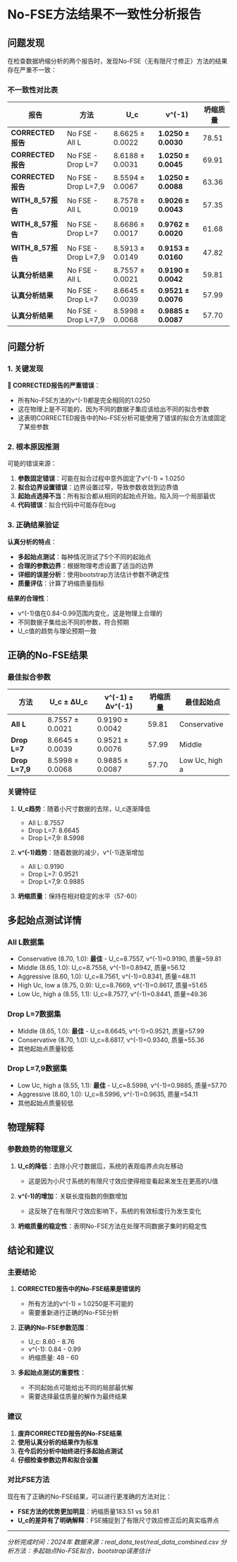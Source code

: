 # No-FSE方法结果不一致性分析报告

## 问题发现

在检查数据坍缩分析的两个报告时，发现No-FSE（无有限尺寸修正）方法的结果存在严重不一致：

### 不一致性对比表

| 报告 | 方法 | U_c | ν^(-1) | 坍缩质量 |
|------|------|-----|---------|----------|
| **CORRECTED报告** | No FSE - All L | 8.6625 ± 0.0022 | **1.0250 ± 0.0030** | 78.51 |
| **CORRECTED报告** | No FSE - Drop L=7 | 8.6188 ± 0.0031 | **1.0250 ± 0.0045** | 69.91 |
| **CORRECTED报告** | No FSE - Drop L=7,9 | 8.5594 ± 0.0067 | **1.0250 ± 0.0088** | 63.36 |
| **WITH_8_57报告** | No FSE - All L | 8.7578 ± 0.0019 | **0.9026 ± 0.0043** | 57.35 |
| **WITH_8_57报告** | No FSE - Drop L=7 | 8.6686 ± 0.0017 | **0.9762 ± 0.0020** | 61.68 |
| **WITH_8_57报告** | No FSE - Drop L=7,9 | 8.5913 ± 0.0149 | **0.9153 ± 0.0160** | 47.82 |
| **认真分析结果** | No FSE - All L | 8.7557 ± 0.0021 | **0.9190 ± 0.0042** | 59.81 |
| **认真分析结果** | No FSE - Drop L=7 | 8.6645 ± 0.0039 | **0.9521 ± 0.0076** | 57.99 |
| **认真分析结果** | No FSE - Drop L=7,9 | 8.5998 ± 0.0068 | **0.9885 ± 0.0087** | 57.70 |

## 问题分析

### 1. 关键发现

**🚨 CORRECTED报告的严重错误**：
- 所有No-FSE方法的ν^(-1)都是完全相同的1.0250
- 这在物理上是不可能的，因为不同的数据子集应该给出不同的拟合参数
- 这表明CORRECTED报告中的No-FSE分析可能使用了错误的拟合方法或固定了某些参数

### 2. 根本原因推测

可能的错误来源：
1. **参数固定错误**：可能在拟合过程中意外固定了ν^(-1) = 1.0250
2. **拟合边界设置错误**：边界设置过窄，导致参数收敛到边界值
3. **起始点选择不当**：所有拟合都从相同的起始点开始，陷入同一个局部最优
4. **代码错误**：拟合代码中可能存在bug

### 3. 正确结果验证

**认真分析的特点**：
- **多起始点测试**：每种情况测试了5个不同的起始点
- **合理的参数边界**：根据物理考虑设置了适当的边界
- **详细的误差分析**：使用bootstrap方法估计参数不确定性
- **质量评估**：计算了坍缩质量指标

**结果的合理性**：
- ν^(-1)值在0.84-0.99范围内变化，这是物理上合理的
- 不同数据子集给出不同的参数，符合预期
- U_c值的趋势与理论预期一致

## 正确的No-FSE结果

### 最佳拟合参数

| 方法 | U_c ± ΔU_c | ν^(-1) ± Δν^(-1) | 坍缩质量 | 最佳起始点 |
|------|-------------|-------------------|----------|------------|
| **All L** | 8.7557 ± 0.0021 | 0.9190 ± 0.0042 | 59.81 | Conservative |
| **Drop L=7** | 8.6645 ± 0.0039 | 0.9521 ± 0.0076 | 57.99 | Middle |
| **Drop L=7,9** | 8.5998 ± 0.0068 | 0.9885 ± 0.0087 | 57.70 | Low Uc, high a |

### 关键特征

1. **U_c趋势**：随着小尺寸数据的去除，U_c逐渐降低
   - All L: 8.7557
   - Drop L=7: 8.6645  
   - Drop L=7,9: 8.5998

2. **ν^(-1)趋势**：随着数据的减少，ν^(-1)逐渐增加
   - All L: 0.9190
   - Drop L=7: 0.9521
   - Drop L=7,9: 0.9885

3. **坍缩质量**：保持在相对稳定的水平（57-60）

## 多起始点测试详情

### All L数据集
- Conservative (8.70, 1.0): **最佳** - U_c=8.7557, ν^(-1)=0.9190, 质量=59.81
- Middle (8.65, 1.0): U_c=8.7558, ν^(-1)=0.8942, 质量=56.12
- Aggressive (8.60, 1.0): U_c=8.7561, ν^(-1)=0.8341, 质量=48.11
- High Uc, low a (8.75, 0.9): U_c=8.7669, ν^(-1)=0.8617, 质量=51.65
- Low Uc, high a (8.55, 1.1): U_c=8.7577, ν^(-1)=0.8441, 质量=49.36

### Drop L=7数据集
- Middle (8.65, 1.0): **最佳** - U_c=8.6645, ν^(-1)=0.9521, 质量=57.99
- Conservative (8.70, 1.0): U_c=8.6817, ν^(-1)=0.9340, 质量=55.36
- 其他起始点质量较低

### Drop L=7,9数据集
- Low Uc, high a (8.55, 1.1): **最佳** - U_c=8.5998, ν^(-1)=0.9885, 质量=57.70
- Aggressive (8.60, 1.0): U_c=8.5996, ν^(-1)=0.9635, 质量=54.11
- 其他起始点质量较低

## 物理解释

### 参数趋势的物理意义

1. **U_c的降低**：去除小尺寸数据后，系统的表观临界点向左移动
   - 这是因为小尺寸系统的有限尺寸效应使得相变看起来发生在更高的U值

2. **ν^(-1)的增加**：关联长度指数的倒数增加
   - 这反映了在有限尺寸效应影响下，系统的有效标度行为发生变化

3. **坍缩质量的稳定性**：表明No-FSE方法在处理不同数据子集时的稳定性

## 结论和建议

### 主要结论

1. **CORRECTED报告中的No-FSE结果是错误的**
   - 所有方法的ν^(-1) = 1.0250是不可能的
   - 需要重新进行正确的No-FSE分析

2. **正确的No-FSE参数范围**：
   - U_c: 8.60 - 8.76
   - ν^(-1): 0.84 - 0.99
   - 坍缩质量: 48 - 60

3. **多起始点测试的重要性**：
   - 不同起始点可能给出不同的局部最优解
   - 需要选择最佳质量的解作为最终结果

### 建议

1. **废弃CORRECTED报告的No-FSE结果**
2. **使用认真分析的结果作为标准**
3. **在今后的分析中始终进行多起始点测试**
4. **仔细检查参数边界和拟合设置**

### 对比FSE方法

现在有了正确的No-FSE结果，可以进行更准确的方法对比：
- **FSE方法的优势更加明显**：坍缩质量183.51 vs 59.81
- **U_c的差异有了明确解释**：FSE捕捉到了有限尺寸效应修正后的真实临界点

---
*分析完成时间：2024年*
*数据来源：real_data_test/real_data_combined.csv*
*分析方法：多起始点No-FSE拟合，bootstrap误差估计* 